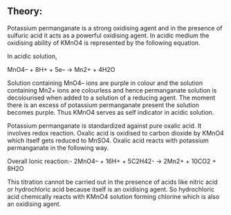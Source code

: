 ## Theory:

Potassium permanganate is a strong oxidising agent and in the presence of sulfuric acid it acts as a powerful oxidising agent. In acidic medium the oxidising ability of KMnO4 is represented by the following equation.

In acidic solution,

MnO4– + 8H+ + 5e– → Mn2+ + 4H2O

Solution containing MnO4– ions are purple in colour and the solution containing Mn2+ ions are colourless and hence permanganate solution is decolourised when added to a solution of a reducing agent. The moment there is an excess of potassium permanganate present the solution becomes purple. Thus KMnO4 serves as self indicator in acidic solution.

Potassium permanganate is standardized against pure oxalic acid. It involves redox reaction. Oxalic acid is oxidised to carbon dioxide by KMnO4 which itself gets reduced to MnSO4. Oxalic acid reacts with potassium permanganate in the following way.

Overall Ionic reaction:- 2MnO4– + 16H+ + 5C2H42- → 2Mn2+ + 10CO2 + 8H2O

This titration cannot be carried out in the presence of acids like nitric acid or hydrochloric acid because itself is an oxidising agent. So hydrochloric acid chemically reacts with KMnO4 solution forming chlorine which is also an oxidising agent.

